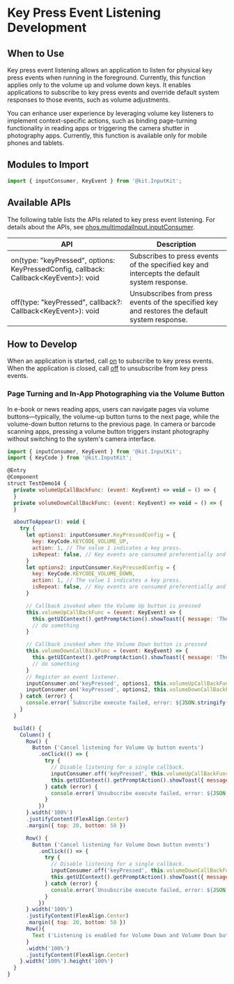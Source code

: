 # Key Press Event Listening Development

## When to Use

Key press event listening allows an application to listen for physical key press events when running in the foreground. Currently, this function applies only to the volume up and volume down keys. It enables applications to subscribe to key press events and override default system responses to those events, such as volume adjustments.

You can enhance user experience by leveraging volume key listeners to implement context-specific actions, such as binding page-turning functionality in reading apps or triggering the camera shutter in photography apps. Currently, this function is available only for mobile phones and tablets.

## Modules to Import

```js
import { inputConsumer, KeyEvent } from '@kit.InputKit';
```

## Available APIs

The following table lists the APIs related to key press event listening. For details about the APIs, see [ohos.multimodalInput.inputConsumer](../../reference/apis-input-kit/js-apis-inputconsumer.md).

| API | Description|
| ------------------------------------------------------------ | -------------------------- |
| on(type: "keyPressed", options: KeyPressedConfig, callback: Callback\<KeyEvent>): void |Subscribes to press events of the specified key and intercepts the default system response. |
| off(type: "keyPressed", callback?: Callback\<KeyEvent>): void |Unsubscribes from press events of the specified key and restores the default system response. |

## How to Develop

When an application is started, call [on](../../reference/apis-input-kit/js-apis-inputconsumer.md#inputconsumeronkeypressed16) to subscribe to key press events. When the application is closed, call [off](../../reference/apis-input-kit/js-apis-inputconsumer.md#inputconsumeroffkeypressed16) to unsubscribe from key press events.

### Page Turning and In-App Photographing via the Volume Button

In e-book or news reading apps, users can navigate pages via volume buttons—typically, the volume-up button turns to the next page, while the volume-down button returns to the previous page. In camera or barcode scanning apps, pressing a volume button triggers instant photography without switching to the system's camera interface.

```js
import { inputConsumer, KeyEvent } from '@kit.InputKit';
import { KeyCode } from '@kit.InputKit';

@Entry
@Component
struct TestDemo14 {
  private volumeUpCallBackFunc: (event: KeyEvent) => void = () => {
  }
  private volumeDownCallBackFunc: (event: KeyEvent) => void = () => {
  }

  aboutToAppear(): void {
    try {
      let options1: inputConsumer.KeyPressedConfig = {
        key: KeyCode.KEYCODE_VOLUME_UP,
        action: 1, // The value 1 indicates a key press.
        isRepeat: false, // Key events are consumed preferentially and not reported.
      }
      let options2: inputConsumer.KeyPressedConfig = {
        key: KeyCode.KEYCODE_VOLUME_DOWN,
        action: 1, // The value 1 indicates a key press.
        isRepeat: false, // Key events are consumed preferentially and not reported.
      }

      // Callback invoked when the Volume Up button is pressed
      this.volumeUpCallBackFunc = (event: KeyEvent) => {
        this.getUIContext().getPromptAction().showToast({ message: 'The Volume Up button was pressed.' });
        // do something
      }

      // Callback invoked when the Volume Down button is pressed
      this.volumeDownCallBackFunc = (event: KeyEvent) => {
        this.getUIContext().getPromptAction().showToast({ message: 'The Volume Down button was pressed.' });
        // do something
      }
      // Register an event listener.
      inputConsumer.on('keyPressed', options1, this.volumeUpCallBackFunc);
      inputConsumer.on('keyPressed', options2, this.volumeDownCallBackFunc);
    } catch (error) {
      console.error(`Subscribe execute failed, error: ${JSON.stringify(error, [`code`, `message`])}`);
    }
  }

  build() {
    Column() {
      Row() {
        Button ('Cancel listening for Volume Up button events')
          .onClick(() => {
            try {
              // Disable listening for a single callback.
              inputConsumer.off('keyPressed', this.volumeUpCallBackFunc);
              this.getUIContext().getPromptAction().showToast({ message: ''Listening for Volume Up button events is canceled successfully.' });
            } catch (error) {
              console.error(`Unsubscribe execute failed, error: ${JSON.stringify(error, [`code`, `message`])}`);
            }
          })
      }.width('100%')
      .justifyContent(FlexAlign.Center)
      .margin({ top: 20, bottom: 50 })

      Row() {
        Button ('Cancel listening for Volume Down button events')
          .onClick(() => {
            try {
              // Disable listening for a single callback.
              inputConsumer.off('keyPressed', this.volumeDownCallBackFunc);
              this.getUIContext().getPromptAction().showToast({ message: 'Listening for Volume Down button events is canceled successfully.' });
            } catch (error) {
              console.error(`Unsubscribe execute failed, error: ${JSON.stringify(error, [`code`, `message`])}`);
            }
          })
      }.width('100%')
      .justifyContent(FlexAlign.Center)
      .margin({ top: 20, bottom: 50 })
      Row(){
        Text ('Listening is enabled for Volume Down and Volume Down button events by default.')
      }
      .width('100%')
      .justifyContent(FlexAlign.Center)
    }.width('100%').height('100%')
  }
}
```
